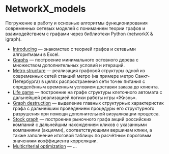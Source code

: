 # NetworkX_models

Погружение в работу и основные алгоритмы функционирования современных сетевых моделей с пониманием теории графов и взаимодействием с графами через библиотеки Python (networkX & igraph).

- [Introducing](https://github.com/Valyaevgeorgiy/NetworkX_models/tree/main/Introducing) — знакомство с теорией графов и сетевыми алгоритмами в Excel.
- [Graphs](https://github.com/Valyaevgeorgiy/NetworkX_models/tree/main/networkX_graphs) — построение минимального остовного дерева с множеством дополнительных условий и итераций.
- [Metro structure](https://github.com/Valyaevgeorgiy/NetworkX_models/tree/main/networkX_metro) — реализация графовой структуры одной из современных сетей станций метро (на примере метро Санкт-Петербурга) в целях распространения сети точек питания с определённым временным условием доставки заказа до клиента.
- [Life game](https://github.com/Valyaevgeorgiy/NetworkX_models/tree/main/networkX_life_game) — построение на графе структуры клеточного автомата с дальнейшей реализацией логики работы игры «Жизнь».
- [Graph destruction](https://github.com/Valyaevgeorgiy/NetworkX_models/tree/main/networkX_destruction_graph) — выделение главных структурных характеристик графа с дальнейшим проведением процедуры его структурного разрушения при помощи дополнительной визуализации процесса.
- [Stock graph](https://github.com/Valyaevgeorgiy/NetworkX_models/tree/main/networkX_stock_graph) — построение рыночного графа акций российских компаний с дальнейшим нахождением кликов с указанными компаниями (акциями), соответствующими вершинам клики, а также заполнение итоговой таблицы по расчётным пороговым значениям коэффициента корреляции.
- [Multicriterial optimization](https://github.com/Valyaevgeorgiy/NetworkX_models/tree/main/networkX_mult_optimization) — ...
